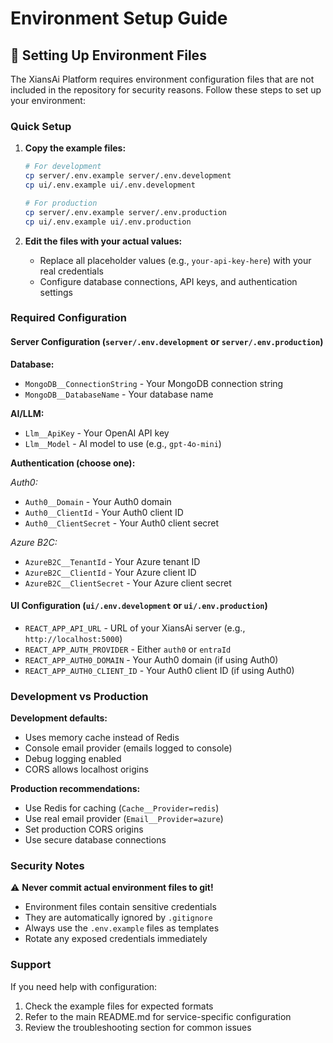 # Environment Setup Guide

## 🔧 Setting Up Environment Files

The XiansAi Platform requires environment configuration files that are not included in the repository for security reasons. Follow these steps to set up your environment:

### Quick Setup

1. **Copy the example files:**
   ```bash
   # For development
   cp server/.env.example server/.env.development
   cp ui/.env.example ui/.env.development
   
   # For production
   cp server/.env.example server/.env.production
   cp ui/.env.example ui/.env.production
   ```

2. **Edit the files with your actual values:**
   - Replace all placeholder values (e.g., `your-api-key-here`) with your real credentials
   - Configure database connections, API keys, and authentication settings

### Required Configuration

#### Server Configuration (`server/.env.development` or `server/.env.production`)

**Database:**
- `MongoDB__ConnectionString` - Your MongoDB connection string
- `MongoDB__DatabaseName` - Your database name

**AI/LLM:**
- `Llm__ApiKey` - Your OpenAI API key
- `Llm__Model` - AI model to use (e.g., `gpt-4o-mini`)

**Authentication (choose one):**

*Auth0:*
- `Auth0__Domain` - Your Auth0 domain
- `Auth0__ClientId` - Your Auth0 client ID
- `Auth0__ClientSecret` - Your Auth0 client secret

*Azure B2C:*
- `AzureB2C__TenantId` - Your Azure tenant ID
- `AzureB2C__ClientId` - Your Azure client ID
- `AzureB2C__ClientSecret` - Your Azure client secret

#### UI Configuration (`ui/.env.development` or `ui/.env.production`)

- `REACT_APP_API_URL` - URL of your XiansAi server (e.g., `http://localhost:5000`)
- `REACT_APP_AUTH_PROVIDER` - Either `auth0` or `entraId`
- `REACT_APP_AUTH0_DOMAIN` - Your Auth0 domain (if using Auth0)
- `REACT_APP_AUTH0_CLIENT_ID` - Your Auth0 client ID (if using Auth0)

### Development vs Production

**Development defaults:**
- Uses memory cache instead of Redis
- Console email provider (emails logged to console)
- Debug logging enabled
- CORS allows localhost origins

**Production recommendations:**
- Use Redis for caching (`Cache__Provider=redis`)
- Use real email provider (`Email__Provider=azure`)
- Set production CORS origins
- Use secure database connections

### Security Notes

⚠️ **Never commit actual environment files to git!**

- Environment files contain sensitive credentials
- They are automatically ignored by `.gitignore`
- Always use the `.env.example` files as templates
- Rotate any exposed credentials immediately

### Support

If you need help with configuration:
1. Check the example files for expected formats
2. Refer to the main README.md for service-specific configuration
3. Review the troubleshooting section for common issues 